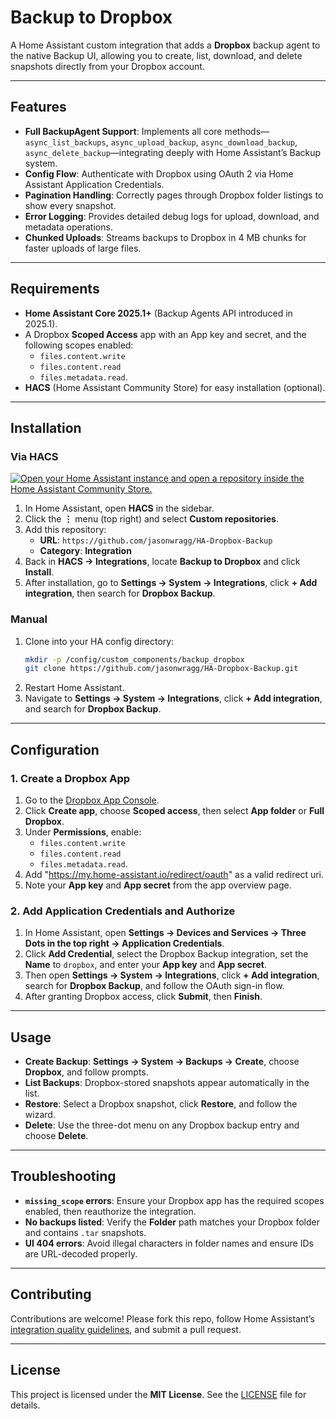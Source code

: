 # Backup to Dropbox

A Home Assistant custom integration that adds a **Dropbox** backup agent to the native Backup UI, allowing you to create, list, download, and delete snapshots directly from your Dropbox account.

---

## Features

- **Full BackupAgent Support**: Implements all core methods—`async_list_backups`, `async_upload_backup`, `async_download_backup`, `async_delete_backup`—integrating deeply with Home Assistant’s Backup system.
- **Config Flow**: Authenticate with Dropbox using OAuth 2 via Home Assistant Application Credentials.
- **Pagination Handling**: Correctly pages through Dropbox folder listings to show every snapshot.
- **Error Logging**: Provides detailed debug logs for upload, download, and metadata operations.
- **Chunked Uploads**: Streams backups to Dropbox in 4 MB chunks for faster uploads of large files.

---

## Requirements

- **Home Assistant Core 2025.1+** (Backup Agents API introduced in 2025.1).
- A Dropbox **Scoped Access** app with an App key and secret, and the following scopes enabled:
  - `files.content.write`
  - `files.content.read`
  - `files.metadata.read`.
- **HACS** (Home Assistant Community Store) for easy installation (optional).

---

## Installation

### Via HACS

[![Open your Home Assistant instance and open a repository inside the Home Assistant Community Store.](https://my.home-assistant.io/badges/hacs_repository.svg)](https://my.home-assistant.io/redirect/hacs_repository/?owner=jasonwragg&repository=HA-Dropbox-Backup&category=integration)

1. In Home Assistant, open **HACS** in the sidebar.
2. Click the **⋮** menu (top right) and select **Custom repositories**.
3. Add this repository:
   - **URL**: `https://github.com/jasonwragg/HA-Dropbox-Backup`
   - **Category**: **Integration**
4. Back in **HACS → Integrations**, locate **Backup to Dropbox** and click **Install**.
5. After installation, go to **Settings → System → Integrations**, click **+ Add integration**, then search for **Dropbox Backup**.

### Manual

1. Clone into your HA config directory:
   ```bash
   mkdir -p /config/custom_components/backup_dropbox
   git clone https://github.com/jasonwragg/HA-Dropbox-Backup.git      /config/custom_components/backup_dropbox
   ```
2. Restart Home Assistant.
3. Navigate to **Settings → System → Integrations**, click **+ Add integration**, and search for **Dropbox Backup**.

---

## Configuration

### 1. Create a Dropbox App

1. Go to the [Dropbox App Console](https://www.dropbox.com/developers/apps).
2. Click **Create app**, choose **Scoped access**, then select **App folder** or **Full Dropbox**.
3. Under **Permissions**, enable:
   - `files.content.write`
   - `files.content.read`
   - `files.metadata.read`.
4. Add "https://my.home-assistant.io/redirect/oauth" as a valid redirect uri.
5. Note your **App key** and **App secret** from the app overview page.

### 2. Add Application Credentials and Authorize

1. In Home Assistant, open **Settings → Devices and Services → Three Dots in the top right → Application Credentials**.
2. Click **Add Credential**, select the Dropbox Backup integration, set the **Name** to `dropbox`, and enter your **App key** and **App secret**.
3. Then open **Settings → System → Integrations**, click **+ Add integration**, search for **Dropbox Backup**, and follow the OAuth sign-in flow.
4. After granting Dropbox access, click **Submit**, then **Finish**.

---

## Usage

- **Create Backup**: **Settings → System → Backups → Create**, choose **Dropbox**, and follow prompts.
- **List Backups**: Dropbox-stored snapshots appear automatically in the list.
- **Restore**: Select a Dropbox snapshot, click **Restore**, and follow the wizard.
- **Delete**: Use the three-dot menu on any Dropbox backup entry and choose **Delete**.

---

## Troubleshooting

- **`missing_scope` errors**: Ensure your Dropbox app has the required scopes enabled, then reauthorize the integration.
- **No backups listed**: Verify the **Folder** path matches your Dropbox folder and contains `.tar` snapshots.
- **UI 404 errors**: Avoid illegal characters in folder names and ensure IDs are URL-decoded properly.

---

## Contributing

Contributions are welcome! Please fork this repo, follow Home Assistant’s [integration quality guidelines](https://developers.home-assistant.io/docs/integration_quality_scale/), and submit a pull request.

---

## License

This project is licensed under the **MIT License**. See the [LICENSE](LICENSE) file for details.
